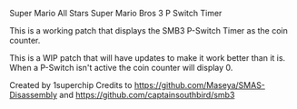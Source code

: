 Super Mario All Stars Super Mario Bros 3 P Switch Timer

This is a working patch that displays the SMB3 P-Switch Timer as the coin counter.

This is a WIP patch that will have updates to make it work better than it is. When a P-Switch isn't active the coin counter will display 0.

Created by 1superchip
Credits to https://github.com/Maseya/SMAS-Disassembly and https://github.com/captainsouthbird/smb3
